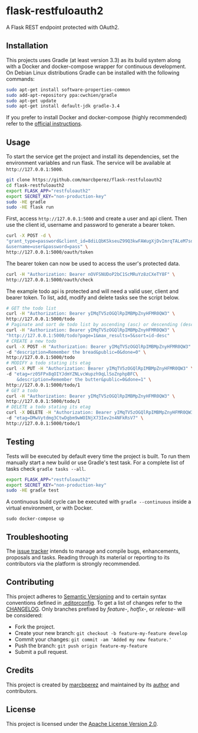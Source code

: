 # flask-restfuloauth2

A Flask REST endpoint protected with OAuth2.

## Installation

This projects uses Gradle (at least version 3.3) as its build system along with
a Docker and docker-compose wrapper for continuous development. On Debian Linux
distributions Gradle can be installed with the following commands:

```bash
sudo apt-get install software-properties-common
sudo add-apt-repository ppa:cwchien/gradle
sudo apt-get update
sudo apt-get install default-jdk gradle-3.4
```

If you prefer to install Docker and docker-compose (highly recommended) refer to
the [official instructions][install-docker-compose].

## Usage

To start the service get the project and install its dependencies, set the
environment variables and run flask. The service will be available at
`http://127.0.0.1:5000`.

```bash
git clone https://github.com/marcbperez/flask-restfuloauth2
cd flask-restfuloauth2
export FLASK_APP="restfuloauth2"
export SECRET_KEY="non-production-key"
sudo -HE gradle
sudo -HE flask run
```

First, access `http://127.0.0.1:5000` and create a user and api client. Then use
the client id, username and password to generate a bearer token.

```bash
curl -X POST -d \
"grant_type=password&client_id=8diLQbKSkseuZ99Q3kwFAWugXjDvImrqTALeM7sd\
&username=user&password=pass" \
http://127.0.0.1:5000/oauth/token
```

The bearer token can now be used to access the user's protected data.

```bash
curl -H "Authorization: Bearer nOVFSNUDoP2bC1ScMRuYz8zCXeTY8F" \
http://127.0.0.1:5000/oauth/check
```

The example todo api is protected and will need a valid user, client and bearer
token. To list, add, modify and delete tasks see the script below.

```bash
# GET the todo list
curl -H "Authorization: Bearer yIMqTV5zOGQlRpIMBMpZnyHFMR0QW3" \
http://127.0.0.1:5000/todo
# Paginate and sort de todo list by ascending (asc) or descending (desc)
curl -H "Authorization: Bearer yIMqTV5zOGQlRpIMBMpZnyHFMR0QW3" \
"http://127.0.0.1:5000/todo?page=1&max_results=5&sort=id-desc"
# CREATE a new todo
curl -X POST -H "Authorization: Bearer yIMqTV5zOGQlRpIMBMpZnyHFMR0QW3" \
-d "description=Remember the bread&public=0&done=0" \
http://127.0.0.1:5000/todo
# MODIFY a todo stating its etag
curl -X PUT -H "Authorization: Bearer yIMqTV5zOGQlRpIMBMpZnyHFMR0QW3" \
-d "etag=rz05FPx8qOIYJdmYZNLvcWupzh9qLlSoZnphpBFC\
    &description=Remember the butter&public=0&done=1" \
http://127.0.0.1:5000/todo/1
# GET a todo
curl -H "Authorization: Bearer yIMqTV5zOGQlRpIMBMpZnyHFMR0QW3" \
http://127.0.0.1:5000/todo/1
# DELETE a todo stating its etag
curl -X DELETE -H "Authorization: Bearer yIMqTV5zOGQlRpIMBMpZnyHFMR0QW3" \
-d "etag=DMwVytdmg3CtwDgbm9wWOINjX73Iev2n4NFkRsV7" \
http://127.0.0.1:5000/todo/1
```

## Testing

Tests will be executed by default every time the project is built. To run them
manually start a new build or use Gradle's test task. For a complete list of
tasks check `gradle tasks --all`.

```bash
export FLASK_APP="restfuloauth2"
export SECRET_KEY="non-production-key"
sudo -HE gradle test
```

A continuous build cycle can be executed with `gradle --continuous` inside a
virtual environment, or with Docker.

```
sudo docker-compose up
```

## Troubleshooting

The [issue tracker][issue-tracker] intends to manage and compile bugs,
enhancements, proposals and tasks. Reading through its material or reporting to
its contributors via the platform is strongly recommended.

## Contributing

This project adheres to [Semantic Versioning][semver] and to certain syntax
conventions defined in [.editorconfig][editorconfig]. To get a list of changes
refer to the [CHANGELOG][changelog]. Only branches prefixed by *feature-*,
*hotfix-*, or *release-* will be considered:

  - Fork the project.
  - Create your new branch: `git checkout -b feature-my-feature develop`
  - Commit your changes: `git commit -am 'Added my new feature.'`
  - Push the branch: `git push origin feature-my-feature`
  - Submit a pull request.

## Credits

This project is created by [marcbperez][author] and maintained by its
[author][author] and contributors.

## License

This project is licensed under the [Apache License Version 2.0][license].

[author]: https://marcbperez.github.io
[issue-tracker]: https://github.com/marcbperez/flask-restfuloauth2/issues
[editorconfig]: .editorconfig
[changelog]: CHANGELOG.md
[license]: LICENSE
[semver]: http://semver.org
[install-docker-compose]: https://docs.docker.com/compose/install/
